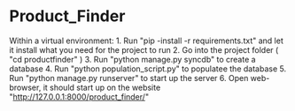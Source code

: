 Product_Finder
==============
Within a virtual environment:
	1. Run "pip -install -r requirements.txt" and let it install what you need for the project to run
	2. Go into the project folder ( "cd productfinder" )
	3. Run "python manage.py syncdb" to create a database
	4. Run "python population_script.py" to populatee the database
	5. Run "python manage.py runserver" to start up the server
	6. Open web-browser, it should start up on the website "http://127.0.0.1:8000/product_finder/"